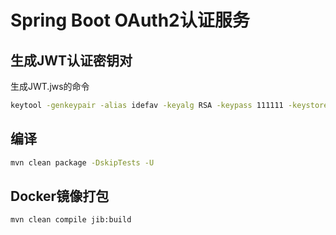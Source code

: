 # Spring Boot OAuth2认证服务

## 生成JWT认证密钥对

生成JWT.jws的命令
```bash
keytool -genkeypair -alias idefav -keyalg RSA -keypass 111111 -keystore jwt.jks -storepass 111111
```

## 编译
```bash
mvn clean package -DskipTests -U
```

## Docker镜像打包

```bash
mvn clean compile jib:build
```

